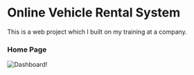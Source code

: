 # Online Vehicle Rental System

This is a web project which I built on my training at a company.

### Home Page
![Dashboard!](https://github.com/RajdeepDey010/online-vehilcle-rental-system-cts/blob/main/img/home_pg.jpg)